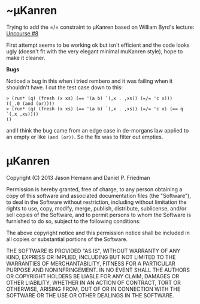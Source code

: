 ~µKanren
==========

Trying to add the =/= constraint to µKanren based on William Byrd's lecture: [Uncourse #8](https://www.youtube.com/watch?v=mMQ6On3vdvA)

First attempt seems to be working ok but isn't efficient and the code looks ugly (doesn't fit with the very elegant minimal muKanren style), hope to make it cleaner.

**Bugs**

Noticed a bug in this when i tried rembero and it was failing when it shouldn't have. I cut the test case down to this:

```
> (run* (q) (fresh (x xs) (== '(a b) `(,x . ,xs)) (=/= 'c x)))
((_.0 (and (or))))
> (run* (q) (fresh (x xs) (== '(a b) `(,x . ,xs)) (=/= 'c x) (== q `(,x ,xs))))
()
```

and I think the bug came from an edge case in de-morgans law applied to an empty or like `(and (or))`. So the fix was to filter out empties.



µKanren
==========

Copyright (C) 2013 Jason Hemann and Daniel P. Friedman

Permission is hereby granted, free of charge, to any person obtaining a copy of this software and associated documentation files (the "Software"), to deal in the Software without restriction, including without limitation the rights to use, copy, modify, merge, publish, distribute, sublicense, and/or sell copies of the Software, and to permit persons to whom the Software is furnished to do so, subject to the following conditions:

The above copyright notice and this permission notice shall be included in all copies or substantial portions of the Software.

THE SOFTWARE IS PROVIDED "AS IS", WITHOUT WARRANTY OF ANY KIND, EXPRESS OR IMPLIED, INCLUDING BUT NOT LIMITED TO THE WARRANTIES OF MERCHANTABILITY, FITNESS FOR A PARTICULAR PURPOSE AND NONINFRINGEMENT. IN NO EVENT SHALL THE AUTHORS OR COPYRIGHT HOLDERS BE LIABLE FOR ANY CLAIM, DAMAGES OR OTHER LIABILITY, WHETHER IN AN ACTION OF CONTRACT, TORT OR OTHERWISE, ARISING FROM, OUT OF OR IN CONNECTION WITH THE SOFTWARE OR THE USE OR OTHER DEALINGS IN THE SOFTWARE.



